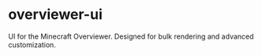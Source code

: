 # overviewer-ui
UI for the Minecraft Overviewer. Designed for bulk rendering and advanced customization.

